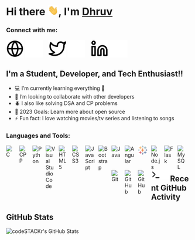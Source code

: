 # Hi there <img src="./img/Hi.gif" width="29">, I'm [Dhruv][website]

### Connect with me:

[![website](./img/globe-light.svg)](https://www.dhruvjain896.com#gh-light-mode-only)
[![website](./img/globe-dark.svg)](https://www.dhruvjain896.com#gh-dark-mode-only)
&nbsp;&nbsp;
[![website](./img/twitter-light.svg)](https://twitter.com/dhruvjain896#gh-light-mode-only)
[![website](./img/twitter-dark.svg)](https://twitter.com/dhruvjain896#gh-dark-mode-only)
&nbsp;&nbsp;
[![website](./img/linkedin-light.svg)](https://www.linkedin.com/in/dhruvjain896#gh-light-mode-only)
[![website](./img/linkedin-dark.svg)](https://www.linkedin.com/in/dhruvjain896#gh-dark-mode-only)
&nbsp;&nbsp;

## I'm a Student, Developer, and Tech Enthusiast!!

- 💻 I’m currently learning everything 🤣
- 👯 I’m looking to collaborate with other developers
- 🪲 I also like solving DSA and CP problems
- 🥅 2023 Goals: Learn more about open source
- ⚡ Fun fact: I love watching movies/tv series and listening to songs

### Languages and Tools:

<!-- C -->
<img align="left" alt="C" width="26px" src="https://cdn.jsdelivr.net/gh/devicons/devicon/icons/c/c-original.svg" style="padding-right:10px;" />

<!-- CPP -->
<img align="left" alt="CPP" width="26px" src="https://cdn.jsdelivr.net/gh/devicons/devicon/icons/cplusplus/cplusplus-original.svg" style="padding-right:10px;" />

<!-- Python -->
<img align="left" alt="Python" width="26px" src="https://cdn.jsdelivr.net/gh/devicons/devicon/icons/python/python-original.svg" style="padding-right:10px;" />

<!-- VS Code -->
<img align="left" alt="Visual Studio Code" width="26px" src="https://cdn.jsdelivr.net/gh/devicons/devicon/icons/vscode/vscode-original.svg" style="padding-right:10px;" />

<!-- HTML -->
<img align="left" alt="HTML5" width="26px" src="https://cdn.jsdelivr.net/gh/devicons/devicon/icons/html5/html5-original.svg" style="padding-right:10px;" />

<!-- CSS -->
<img align="left" alt="CSS3" width="26px" src="https://cdn.jsdelivr.net/gh/devicons/devicon/icons/css3/css3-original.svg" style="padding-right:10px;" />

<!-- JavaScript -->
<img align="left" alt="JavaScript" width="26px" src="https://cdn.jsdelivr.net/gh/devicons/devicon/icons/javascript/javascript-original.svg" style="padding-right:10px;" />

<!-- Bootstrap -->
<img align="left" alt="Bootstrap" width="26px" src="https://cdn.jsdelivr.net/gh/devicons/devicon/icons/bootstrap/bootstrap-original.svg" style="padding-right:10px;" />

<!-- Java -->
<img align="left" alt="Java" width="26px" src="https://cdn.jsdelivr.net/gh/devicons/devicon/icons/java/java-original.svg" style="padding-right:10px;" />

<!-- Angular -->
<img align="left" alt="Angular" width="26px" src="https://cdn.jsdelivr.net/gh/devicons/devicon/icons/angularjs/angularjs-original.svg" style="padding-right:10px;" />

<!-- Tableau -->
<img align="left" alt="Tableau" width="26px" src="./img/tableau-software.svg" style="padding-right:10px;" />

<!-- Nodejs -->
<img align="left" alt="Node.js" width="26px" src="https://cdn.jsdelivr.net/gh/devicons/devicon/icons/nodejs/nodejs-original.svg" style="padding-right:10px;" />

<!-- Flask -->
<img align="left" alt="Flask" width="26px" src="https://cdn.jsdelivr.net/gh/devicons/devicon/icons/flask/flask-original.svg#gh-dark-mode-only" style="padding-right:10px;" />

<!-- Flask -->
<!-- <img align="left" alt="Flask" width="26px" src="https://cdn.jsdelivr.net/gh/devicons/devicon/icons/flask/flask-.svg#gh-dark-mode-only" style="padding-right:10px;" /> -->

<!-- MySQL -->
<img align="left" alt="MySQL" width="26px" src="https://cdn.jsdelivr.net/gh/devicons/devicon/icons/mysql/mysql-original.svg" style="padding-right:10px;" />

<!-- Git -->
<img align="left" alt="Git" width="26px" src="https://cdn.jsdelivr.net/gh/devicons/devicon/icons/git/git-original.svg" style="padding-right:10px;" />

<!-- Github -->
<img align="left" alt="GitHub" width="26px" src="https://user-images.githubusercontent.com/3369400/139447912-e0f43f33-6d9f-45f8-be46-2df5bbc91289.png#gh-dark-mode-only" style="padding-right:10px;" />

<!-- Github -->
<img align="left" alt="GitHub" width="26px" src="https://user-images.githubusercontent.com/3369400/139448065-39a229ba-4b06-434b-bc67-616e2ed80c8f.png#gh-light-mode-only" style="padding-right:10px;" />

<!-- Terminal -->
<img align="left" alt="Terminal" width="26px" src="./img/terminal-light.svg#gh-light-mode-only" />

<!-- Terminal -->
<img align="left" alt="Terminal" width="26px" src="./img/terminal-dark.svg#gh-dark-mode-only" />

<br />
<br />

---

## Recent GitHub Activity

<!--START_SECTION:activity-->
<!--END_SECTION:activity-->

## GitHub Stats

  <img align="left" alt="codeSTACKr's GitHub Stats" src="https://github-readme-stats.vercel.app/api?username=dhruvjain896&show_icons=true&hide_border=false&title_color=ff652f&icon_color=FFE400&bg_color=09131B&text_color=ffffff&border_color=0c1a25" />

[website]: https://dhruvjain896.com
[twitter]: https://twitter.com/dhruvjain896
[instagram]: https://instagram.com/dhruvjain896
[linkedin]: https://linkedin.com/in/dhruvjain896
